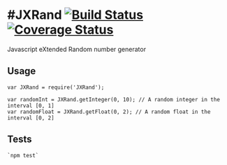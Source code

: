 #JXRand [![Build Status](https://travis-ci.org/mankal111/JXRand.svg?branch=master)](https://travis-ci.org/mankal111/JXRand) [![Coverage Status](https://coveralls.io/repos/github/mankal111/JXRand/badge.svg?branch=master)](https://coveralls.io/github/mankal111/JXRand?branch=master)
=========
Javascript eXtended Random number generator

## Usage

    var JXRand = require('JXRand');

    var randomInt = JXRand.getInteger(0, 10); // A random integer in the interval [0, 1]
    var randomFloat = JXRand.getFloat(0, 2); // A random float in the interval [0, 2]

## Tests

    `npm test`